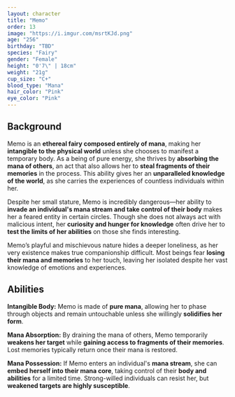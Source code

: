 ```yaml
---
layout: character
title: "Memo"
order: 13
image: "https://i.imgur.com/msrtKJd.png"
age: "256"
birthday: "TBD"
species: "Fairy"
gender: "Female"
height: "0'7\" | 18cm"
weight: "21g"
cup_size: "C+"
blood_type: "Mana"
hair_color: "Pink"
eye_color: "Pink"
---
```


## Background

Memo is an **ethereal fairy composed entirely of mana**, making her **intangible to the physical world** unless she chooses to manifest a temporary body. As a being of pure energy, she thrives by **absorbing the mana of others**, an act that also allows her to **steal fragments of their memories** in the process. This ability gives her an **unparalleled knowledge of the world**, as she carries the experiences of countless individuals within her.

Despite her small stature, Memo is incredibly dangerous—her ability to **invade an individual's mana stream and take control of their body** makes her a feared entity in certain circles. Though she does not always act with malicious intent, her **curiosity and hunger for knowledge** often drive her to **test the limits of her abilities** on those she finds interesting.

Memo’s playful and mischievous nature hides a deeper loneliness, as her very existence makes true companionship difficult. Most beings fear **losing their mana and memories** to her touch, leaving her isolated despite her vast knowledge of emotions and experiences.

## Abilities

**Intangible Body:** Memo is made of **pure mana**, allowing her to phase through objects and remain untouchable unless she willingly **solidifies her form**.

**Mana Absorption:** By draining the mana of others, Memo temporarily **weakens her target** while **gaining access to fragments of their memories**. Lost memories typically return once their mana is restored.

**Mana Possession:** If Memo enters an individual's **mana stream**, she can **embed herself into their mana core**, taking control of their **body and abilities** for a limited time. Strong-willed individuals can resist her, but **weakened targets are highly susceptible**.

